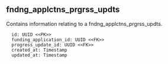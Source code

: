## fndng_applctns_prgrss_updts

Contains information relating to a fndng_applctns_prgrss_updts.

```
  id: UUID <<PK>>
  funding_application_id: UUID <<FK>>
  progress_update_id: UUID <<FK>>
  created_at: Timestamp
  updated_at: Timestamp
```